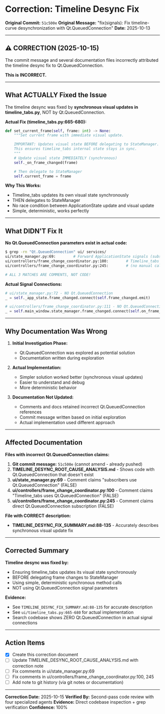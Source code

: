 # Correction: Timeline Desync Fix

**Original Commit:** `51c500e`
**Original Message:** "fix(signals): Fix timeline-curve desynchronization with Qt.QueuedConnection"
**Date:** 2025-10-13

---

## ⚠️ CORRECTION (2025-10-15)

The commit message and several documentation files incorrectly attributed the timeline desync fix to Qt.QueuedConnection.

**This is INCORRECT.**

---

## What ACTUALLY Fixed the Issue

The timeline desync was fixed by **synchronous visual updates in timeline_tabs.py**, NOT by Qt.QueuedConnection.

**Actual Fix (timeline_tabs.py:665-680):**
```python
def set_current_frame(self, frame: int) -> None:
    """Set current frame with immediate visual update.

    IMPORTANT: Updates visual state BEFORE delegating to StateManager.
    This ensures timeline_tabs internal state stays in sync.
    """
    # Update visual state IMMEDIATELY (synchronous)
    self._on_frame_changed(frame)

    # Then delegate to StateManager
    self.current_frame = frame
```

**Why This Works:**
- Timeline_tabs updates its own visual state synchronously
- THEN delegates to StateManager
- No race condition between ApplicationState update and visual update
- Simple, deterministic, works perfectly

---

## What DIDN'T Fix It

**No Qt.QueuedConnection parameters exist in actual code:**

```bash
$ grep -rn "Qt.QueuedConnection" ui/ services/
ui/state_manager.py:69:        # Forward ApplicationState signals (subscribers use Qt.QueuedConnection)
ui/controllers/frame_change_coordinator.py:100:        # Timeline_tabs uses Qt.QueuedConnection to prevent desync
ui/controllers/frame_change_coordinator.py:245:        # (no manual call needed - they subscribe directly with Qt.QueuedConnection)

# ALL 3 MATCHES ARE COMMENTS, NOT CODE!
```

**Actual Signal Connections:**
```python
# ui/state_manager.py:72 - NO Qt.QueuedConnection
_ = self._app_state.frame_changed.connect(self.frame_changed.emit)

# ui/controllers/frame_change_coordinator.py:111 - NO Qt.QueuedConnection
_ = self.main_window.state_manager.frame_changed.connect(self.on_frame_changed)
```

---

## Why Documentation Was Wrong

1. **Initial Investigation Phase:**
   - Qt.QueuedConnection was explored as potential solution
   - Documentation written during exploration

2. **Actual Implementation:**
   - Simpler solution worked better (synchronous visual updates)
   - Easier to understand and debug
   - More deterministic behavior

3. **Documentation Not Updated:**
   - Comments and docs retained incorrect Qt.QueuedConnection references
   - Commit message written based on initial exploration
   - Actual implementation used different approach

---

## Affected Documentation

**Files with incorrect Qt.QueuedConnection claims:**

1. **Git commit message:** `51c500e` (cannot amend - already pushed)
2. **TIMELINE_DESYNC_ROOT_CAUSE_ANALYSIS.md** - Shows code with Qt.QueuedConnection that doesn't exist
3. **ui/state_manager.py:69** - Comment claims "subscribers use Qt.QueuedConnection" (FALSE)
4. **ui/controllers/frame_change_coordinator.py:100** - Comment claims "Timeline_tabs uses Qt.QueuedConnection" (FALSE)
5. **ui/controllers/frame_change_coordinator.py:245** - Comment claims direct Qt.QueuedConnection subscription (FALSE)

**File with CORRECT description:**
- **TIMELINE_DESYNC_FIX_SUMMARY.md:88-135** - Accurately describes synchronous visual update fix

---

## Corrected Summary

**Timeline desync was fixed by:**
- Ensuring timeline_tabs updates its visual state synchronously
- BEFORE delegating frame changes to StateManager
- Using simple, deterministic synchronous method calls
- NOT using Qt.QueuedConnection signal parameters

**Evidence:**
- See `TIMELINE_DESYNC_FIX_SUMMARY.md:88-135` for accurate description
- See `ui/timeline_tabs.py:665-680` for actual implementation
- Search codebase shows ZERO Qt.QueuedConnection in actual signal connections

---

## Action Items

- [x] Create this correction document
- [ ] Update TIMELINE_DESYNC_ROOT_CAUSE_ANALYSIS.md with correction note
- [ ] Fix comments in ui/state_manager.py:69
- [ ] Fix comments in ui/controllers/frame_change_coordinator.py:100, 245
- [ ] Add note to git history (via git notes or documentation)

---

**Correction Date:** 2025-10-15
**Verified By:** Second-pass code review with four specialized agents
**Evidence:** Direct codebase inspection + grep verification
**Confidence:** 100%
